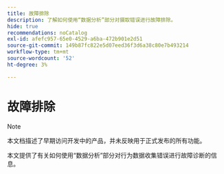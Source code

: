 ```yaml
---
title: 故障排除
description: 了解如何使用“数据分析”部分对摄取错误进行故障排除。
hide: true
recommendations: noCatalog
exl-id: afefc957-65e0-4529-a6ba-472b901e2d51
source-git-commit: 149b87fc822e5d07eed36f3d6a38c80e7b493214
workflow-type: tm+mt
source-wordcount: '52'
ht-degree: 3%

---
```


# 故障排除

>[!NOTE]
>
>本文档描述了早期访问开发中的产品，并未反映用于正式发布的所有功能。

本文提供了有关如何使用“数据分析”部分对行为数据收集错误进行故障诊断的信息。
